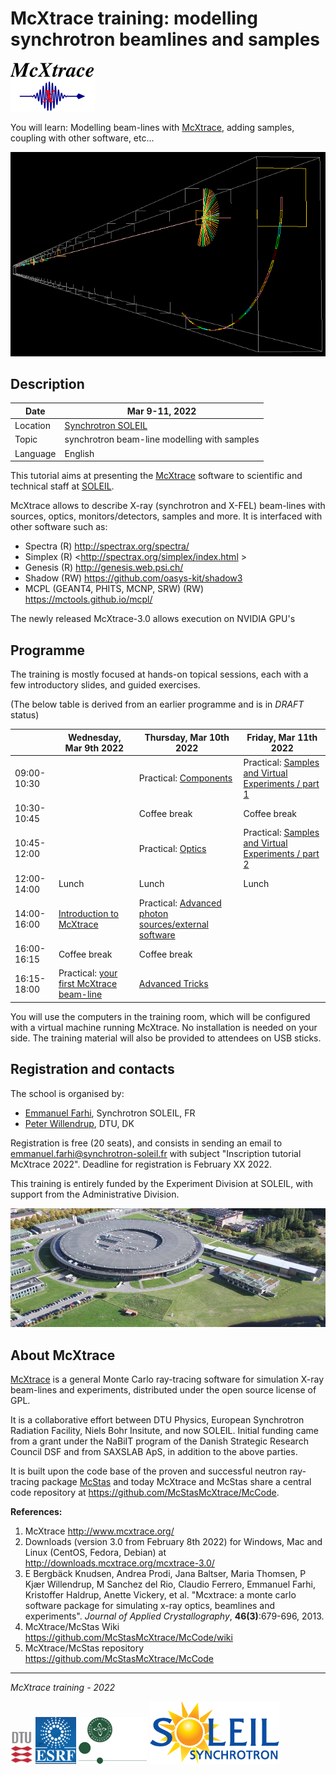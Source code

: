 # McXtrace training: modelling synchrotron beamlines and samples

![McXtrace](images/mcxtrace-logo.png  "McXtrace")

You will learn: Modelling beam-lines with [McXtrace](http://www.mcxtrace.org/), adding samples, coupling with other software, etc...

![McXtrace diff](images/mcxtrace-diff.png  "McXtrace diff")

## Description

| Date | Mar 9-11, 2022 |
| --------|-------------------|
|Location |  	[Synchrotron SOLEIL](https://www.synchrotron-soleil.fr/fr) |
| Topic | synchrotron beam-line modelling with samples |
| Language | English |

This tutorial aims at presenting the [McXtrace](http://www.mcxtrace.org) software to scientific and technical staff at [SOLEIL](https://www.synchrotron-soleil.fr/fr).

McXtrace allows to describe X-ray (synchrotron and X-FEL) beam-lines with sources, optics, monitors/detectors, samples and more. It is interfaced with other software such as:
- Spectra (R) <http://spectrax.org/spectra/>
- Simplex (R) <http://spectrax.org/simplex/index.html >
- Genesis (R) <http://genesis.web.psi.ch/>
- Shadow (RW) <https://github.com/oasys-kit/shadow3>
- MCPL (GEANT4, PHITS, MCNP, SRW) (RW) <https://mctools.github.io/mcpl/>

The newly released McXtrace-3.0 allows execution on NVIDIA GPU's

## Programme

The training is mostly focused at hands-on topical sessions, each with a few introductory slides, and guided exercises.

(The below table is derived from an earlier programme and is in *DRAFT* status)

|         |  Wednesday, Mar 9th 2022 | Thursday, Mar 10th 2022 | Friday, Mar 11th 2022 |
|-------|-------------------|----------------------------|----------------------------|
| 09:00-10:30 | |  Practical: [Components](https://github.com/McStasMcXtrace/Schools/tree/master/SOLEIL_March_2022/Thursday_March_10th/3_Components) | Practical: [Samples and Virtual Experiments / part 1](https://github.com/McStasMcXtrace/Schools/tree/master/SOLEIL_March_2022/Friday_March_11th/7_Practical_Virtual_Exp_building) |
| 10:30-10:45 | |	Coffee break |Coffee break|
| 10:45-12:00 | | Practical: [Optics](https://github.com/McStasMcXtrace/Schools/tree/master/SOLEIL_March_2022/Thursday_March_10th/4_Optics) | Practical: [Samples and Virtual Experiments / part 2](https://github.com/McStasMcXtrace/Schools/tree/master/SOLEIL_March_2022/Friday_March_11th/8_Practical_Virtual_Exp_using) |
| 12:00-14:00 |	Lunch |	Lunch | Lunch |
| 14:00-16:00 |[Introduction to McXtrace](https://github.com/McStasMcXtrace/Schools/tree/master/SOLEIL_March_2022/Wednesday_March_9th/1_Introduction)  | Practical: [Advanced photon sources/external software](https://github.com/McStasMcXtrace/Schools/tree/master/SOLEIL_March_2022/Thursday_March_10th/5_Advanced_photon_sources) | |
| 16:00-16:15 |	Coffee break |	Coffee break |
| 16:15-18:00 |Practical: [your first McXtrace beam-line](https://github.com/McStasMcXtrace/Schools/tree/master/SOLEIL_March_2022/Wednesday_March_9th/2_1st_Beamline) |  [Advanced Tricks](https://github.com/McStasMcXtrace/Schools/tree/master/SOLEIL_March_2022/Thursday_March_10th/6_Advanced_Tricks) | |

You will use the computers in the training room, which will be configured with a virtual machine running McXtrace. No installation is needed on your side. The training material will also be provided to attendees on USB sticks.

## Registration and contacts

The school is organised by:
- [Emmanuel Farhi](emmanuel.farhi@synchrotron-soleil.fr), Synchrotron SOLEIL, FR 
- [Peter Willendrup](https://www.fysik.dtu.dk/english/Research/NEXMAP/About-NEXMAP/Staff/Person?id=38697&tab=2&qt=dtupublicationquery), DTU, DK

Registration is free (20 seats), and consists in sending an email to emmanuel.farhi@synchrotron-soleil.fr with subject "Inscription tutorial McXtrace 2022". Deadline for registration is February XX 2022.

This training is entirely funded by the Experiment Division at SOLEIL, with support from the Administrative Division.

![SOLEIL](images/19095652_1767452143270648_7625920286961398719_o.resized.jpg  "SOLEIL")

## About McXtrace

[McXtrace](http://www.mcxtrace.org/) is a general Monte Carlo ray-tracing software for simulation X-ray beam-lines and experiments, distributed under the open source license of GPL.

It is a collaborative effort between DTU Physics, European Synchrotron Radiation Facility, Niels Bohr Insitute, and now SOLEIL. Initial funding came from a grant under the NaBiIT program of the Danish Strategic Research Council DSF and from SAXSLAB ApS, in addition to the above parties.

It is built upon the code base of the proven and successful neutron ray-tracing package [McStas](http://mcstas.org/) and today McXtrace and McStas share a central code repository at https://github.com/McStasMcXtrace/McCode.

**References:**
1. McXtrace http://www.mcxtrace.org/
2. Downloads (version 3.0 from February 8th 2022) for Windows, Mac and Linux (CentOS, Fedora, Debian) at http://downloads.mcxtrace.org/mcxtrace-3.0/
3. E Bergbäck Knudsen, Andrea Prodi, Jana Baltser, Maria Thomsen, P Kjær Willendrup, M Sanchez del Rio, Claudio Ferrero, Emmanuel Farhi, Kristoffer Haldrup, Anette Vickery, et al. "Mcxtrace: a monte carlo software package for simulating x-ray optics, beamlines and experiments". _Journal of Applied Crystallography_, **46(3)**:679-696, 2013.
4. McXtrace/McStas Wiki https://github.com/McStasMcXtrace/McCode/wiki
5. McXtrace/McStas repository https://github.com/McStasMcXtrace/McCode

***
*McXtrace training - 2022*

![DTU](images/dtu_logo.gif  "DTU")
![ESRF](images/esrf_logo.png  "ESRF")
![NBI](images/nbi-logo.png  "NBI")
![SOLEIL](images/soleil-logo.png  "SOLEIL")

